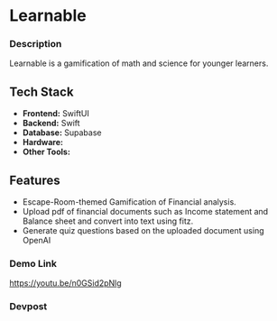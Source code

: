 # Learnable

### Description
Learnable is a gamification of math and science for younger learners. 

## Tech Stack
- **Frontend:** SwiftUI
- **Backend:** Swift
- **Database:** Supabase
- **Hardware:** 
- **Other Tools:** 

## Features
- Escape-Room-themed Gamification of Financial analysis.
- Upload pdf of financial documents such as Income statement and Balance sheet and convert into text using fitz.
- Generate quiz questions based on the uploaded document using OpenAI

### Demo Link
https://youtu.be/n0GSid2pNlg

### Devpost
